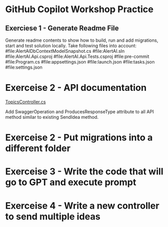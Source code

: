 # GitHub Copilot Workshop Practice

## Exerciese 1 - Generate Readme File

Generate readme contents to show how to build, run and add migrations, start and test solution locally. Take following files into account: #file:AlertAIDbContextModelSnapshot.cs #file:AlertAI.sln #file:AlertAI.Api.csproj #file:AlertAI.Api.Tests.csproj #file:pre-commit #file:Program.cs #file:appsettings.json #file:launch.json #file:tasks.json #file:settings.json

# Exerceise 2 - API documentation

[TopicsController.cs](./src/AlertAI.Api/Controllers/TopicsController.cs)

Add SwaggerOperation and ProducesResponseType attribute to all API method similar to existing SendIdea method.

# Exerceise 2 - Put migrations into a different folder


# Exerceise 3 - Write the code that will go to GPT and execute prompt


# Exerceise 4 - Write a new controller to send multiple ideas



